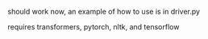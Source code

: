 should work now, an example of how to use is in driver.py

requires transformers, pytorch, nltk, and tensorflow
